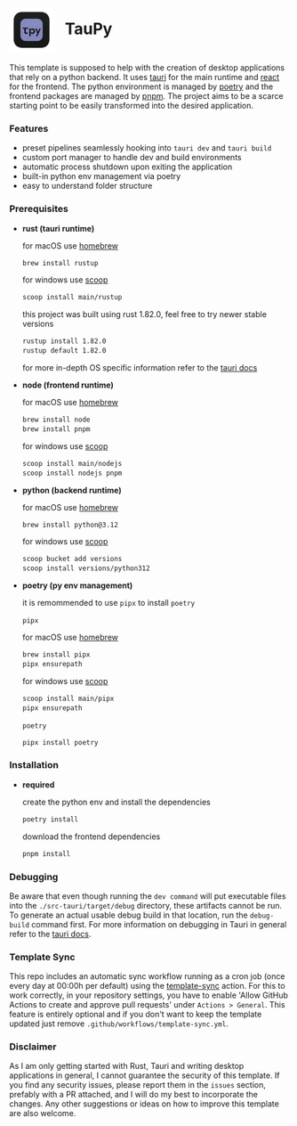 <h1><img src="./public/taupy.svg" alt="logo" width="80" align="center"/>&nbsp;&nbsp;&nbsp;TauPy</h1>

This template is supposed to help with the creation of desktop applications that rely on a python backend. It uses [tauri](https://tauri.app/) for the main runtime and [react](https://react.dev/) for the frontend. The python environment is managed by [poetry](https://python-poetry.org/) and the frontend packages are managed by [pnpm](https://pnpm.io/). The project aims to be a scarce starting point to be easily transformed into the desired application.

### Features
- preset pipelines seamlessly hooking into `tauri dev` and `tauri build`
- custom port manager to handle dev and build environments
- automatic process shutdown upon exiting the application
- built-in python env management via poetry
- easy to understand folder structure

### Prerequisites
- **rust (tauri runtime)**

    for macOS use [homebrew](https://brew.sh/)
    ```bash
    brew install rustup
    ```
    for windows use [scoop](https://scoop.sh/)
    ```bash
    scoop install main/rustup
    ```
    this project was built using rust 1.82.0, feel free to try newer stable versions
    ```bash
    rustup install 1.82.0
    rustup default 1.82.0
    ```
    for more in-depth OS specific information refer to the [tauri docs](https://tauri.app/start/prerequisites/)

- **node (frontend runtime)**

    for macOS use [homebrew](https://brew.sh/)
    ```bash
    brew install node
    brew install pnpm
    ```
    for windows use [scoop](https://scoop.sh/)
    ```bash
    scoop install main/nodejs
    scoop install nodejs pnpm
    ```


- **python (backend runtime)**

    for macOS use [homebrew](https://brew.sh/)
    ```bash
    brew install python@3.12
    ```
    for windows use [scoop](https://scoop.sh/)
    ```bash
    scoop bucket add versions
    scoop install versions/python312
    ```

- **poetry (py env management)**

    it is remommended to use `pipx` to install `poetry`

    `pipx`

    for macOS use [homebrew](https://brew.sh/)
    ```bash
    brew install pipx
    pipx ensurepath
    ```
    for windows use [scoop](https://scoop.sh/)
    ```bash
    scoop install main/pipx
    pipx ensurepath
    ```

    `poetry`

    ```bash
    pipx install poetry
    ```

### Installation

- **required**

    create the python env and install the dependencies
    ```bash
    poetry install
    ```
    download the frontend dependencies
    ```bash
    pnpm install
    ````

### Debugging
Be aware that even though running the `dev command` will put executable files into the `./src-tauri/target/debug` directory, these artifacts cannot be run.
To generate an actual usable debug build in that location, run the `debug-build` command first. For more information on debugging in Tauri in general refer to the [tauri docs](https://tauri.app/develop/debug/).

### Template Sync
This repo includes an automatic sync workflow running as a cron job (once every day at 00:00h per default) using the [template-sync](https://github.com/marketplace/actions/actions-template-sync) action. For this to work correctly, in your repository settings, you have to enable 'Allow GitHub Actions to create and approve pull requests' under `Actions > General`. This feature is entirely optional and if you don't want to keep the template updated just remove `.github/workflows/template-sync.yml`.

### Disclaimer
As I am only getting started with Rust, Tauri and writing desktop applications in general, I cannot guarantee the security of this template. If you find any security issues, please report them in the `issues` section, prefably with a PR attached, and I will do my best to incorporate the changes. Any other suggestions or ideas on how to improve this template are also welcome.
